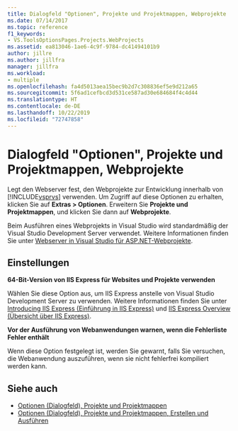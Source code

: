 ```yaml
---
title: Dialogfeld "Optionen", Projekte und Projektmappen, Webprojekte
ms.date: 07/14/2017
ms.topic: reference
f1_keywords:
- VS.ToolsOptionsPages.Projects.WebProjects
ms.assetid: ea813046-1ae6-4c9f-9784-dc41494101b9
author: jillre
ms.author: jillfra
manager: jillfra
ms.workload:
- multiple
ms.openlocfilehash: fa4d5013aea15bec9b2d7c308836ef5e9d212a65
ms.sourcegitcommit: 5f6ad1cefbcd3d531ce587ad30e684684f4c4d44
ms.translationtype: HT
ms.contentlocale: de-DE
ms.lasthandoff: 10/22/2019
ms.locfileid: "72747858"
---
```

# <a name="options-dialog-box-projects-and-solutions-web-projects"></a>Dialogfeld "Optionen", Projekte und Projektmappen, Webprojekte

Legt den Webserver fest, den Webprojekte zur Entwicklung innerhalb von [!INCLUDE[vsprvs](../../code-quality/includes/vsprvs_md.md)] verwenden. Um Zugriff auf diese Optionen zu erhalten, klicken Sie auf **Extras > Optionen**. Erweitern Sie **Projekte und Projektmappen**, und klicken Sie dann auf **Webprojekte**.

Beim Ausführen eines Webprojekts in Visual Studio wird standardmäßig der Visual Studio Development Server verwendet. Weitere Informationen finden Sie unter [Webserver in Visual Studio für ASP.NET-Webprojekte](/previous-versions/aspnet/58wxa9w5\(v\=vs.120\)).

## <a name="settings"></a>Einstellungen

**64-Bit-Version von IIS Express für Websites und Projekte verwenden**

Wählen Sie diese Option aus, um IIS Express anstelle von Visual Studio Development Server zu verwenden. Weitere Informationen finden Sie unter [Introducing IIS Express (Einführung in IIS Express)](http://go.microsoft.com/?linkid=9747914) und [IIS Express Overview (Übersicht über IIS Express)](http://go.microsoft.com/?linkid=9747915).

**Vor der Ausführung von Webanwendungen warnen, wenn die Fehlerliste Fehler enthält**

Wenn diese Option festgelegt ist, werden Sie gewarnt, falls Sie versuchen, die Webanwendung auszuführen, wenn sie nicht fehlerfrei kompiliert werden kann.

## <a name="see-also"></a>Siehe auch

- [Optionen (Dialogfeld), Projekte und Projektmappen](projects-and-solutions-options-dialog-box.md)
- [Optionen (Dialogfeld), Projekte und Projektmappen, Erstellen und Ausführen](options-dialog-box-projects-and-solutions-web-projects.md)